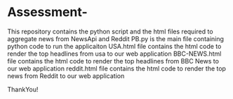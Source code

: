 # Assessment-
This repository contains the python script and the html files required to aggregate news from NewsApi and Reddit
PB.py is the main file containing python code to run the applicaiton
USA.html file contains the html code to render the top headlines from usa to our web application 
BBC-NEWS.html file contains the html code to render the top headlines from BBC News to our web application
reddit.html file contains the html code to render the top news from Reddit to our web application

ThankYou!
